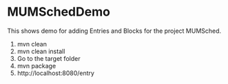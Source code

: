 # MUMSchedDemo
This shows demo for adding Entries and Blocks for the project MUMSched.
1. mvn clean
2. mvn clean install
3. Go to the target folder
4. mvn package
5. http://localhost:8080/entry
